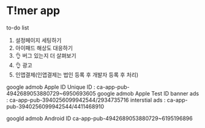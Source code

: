 #  T!mer app

to-do list
1. 설정페이지 세팅하기
2. 아이패드 해상도 대응하기
3. 👌 버그 있는지 더 살펴보기
4. 👌 광고
5. 인앱결제(인앱결제는 법인 등록 후 개발자 등록 후 처리)

google admob Apple ID
    Unique ID : ca-app-pub-4942689053880729~6950693605
google admob Apple Test ID
    banner ads : ca-app-pub-3940256099942544/2934735716
    interstial ads : ca-app-pub-3940256099942544/4411468910

googld admob Android ID
    ca-app-pub-4942689053880729~6195196896
